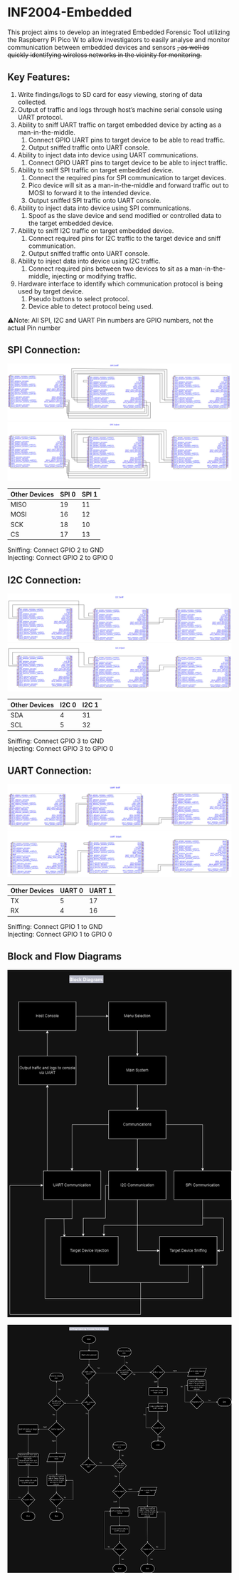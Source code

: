 # INF2004-Embedded
This project aims to develop an integrated Embedded Forensic Tool utilizing the Raspberry Pi Pico W to allow investigators to easily analyse and monitor communication between embedded devices and sensors ~~, as well as quickly identifying wireless networks in the vicinity for monitoring.~~

## Key Features:
1. Write findings/logs to SD card for easy viewing, storing of data collected.
2. Output of traffic and logs through host’s machine serial console using UART protocol.
3. Ability to sniff UART traffic on target embedded device by acting as a man-in-the-middle.
   1. Connect GPIO UART pins to target device to be able to read traffic.
   2. Output sniffed traffic onto UART console.
4. Ability to inject data into device using UART communications.
   1. Connect GPIO UART pins to target device to be able to inject traffic.
5. Ability to sniff SPI traffic on target embedded device.
   1. Connect the required pins for SPI communication to target devices.
   2. Pico device will sit as a man-in-the-middle and forward traffic out to MOSI to forward it to the intended device.
   3. Output sniffed SPI traffic onto UART console.
6. Ability to inject data into device using SPI communications.
   1. Spoof as the slave device and send modified or controlled data to the target embedded device.
7. Ability to sniff I2C traffic on target embedded device.
   1. Connect required pins for I2C traffic to the target device and sniff communication.
   2. Output sniffed traffic onto UART console.
8. Ability to inject data into device using I2C traffic.
   1. Connect required pins between two devices to sit as a man-in-the-middle, injecting or modifying traffic.
9. Hardware interface to identify which communication protocol is being used by target device.
    1. Pseudo buttons to select protocol.
    2. Device able to detect protocol being used.

⚠️Note: All SPI, I2C and UART Pin numbers are GPIO numbers, not the actual Pin number 
## SPI Connection:
![image](https://github.com/Kai-i-i-i/INF2004-Embedded/blob/main/diagrams/spi_sniff.jpg)
![image](https://github.com/Kai-i-i-i/INF2004-Embedded/blob/main/diagrams/spi_inject.jpg)

| Other Devices | SPI 0 | SPI 1 |
| --- | --- | --- |
| MISO | 19 | 11 |
| MOSI | 16 | 12 |
| SCK | 18 | 10 |
| CS | 17 | 13 |

Sniffing: Connect GPIO 2 to GND\
Injecting: Connect GPIO 2 to GPIO 0

## I2C Connection:
![image](https://github.com/Kai-i-i-i/INF2004-Embedded/blob/main/diagrams/i2c_sniff.jpg)
![image](https://github.com/Kai-i-i-i/INF2004-Embedded/blob/main/diagrams/i2c_inject.jpg)

| Other Devices | I2C 0 | I2C 1 |
| --- | --- | --- |
| SDA | 4 | 31 |  
| SCL | 5 | 32 |

Sniffing: Connect GPIO 3 to GND\
Injecting: Connect GPIO 3 to GPIO 0

## UART Connection:
![image](https://github.com/Kai-i-i-i/INF2004-Embedded/blob/main/diagrams/uart_sniff.jpg)
![image](https://github.com/Kai-i-i-i/INF2004-Embedded/blob/main/diagrams/uart_inject.jpg)

| Other Devices | UART 0 | UART 1 |
| --- | --- | --- |
| TX | 5 | 17 |
| RX | 4 | 16 |

Sniffing: Connect GPIO 1 to GND\
Injecting: Connect GPIO 1 to GPIO 0 
## Block and Flow Diagrams

![Block Diagram](https://github.com/Kai-i-i-i/INF2004-Embedded/blob/main/diagrams/Block.png "Block_Diagram")

![Flow Diagram](https://github.com/Kai-i-i-i/INF2004-Embedded/blob/main/diagrams/Flow.png "Flow_Diagram")


